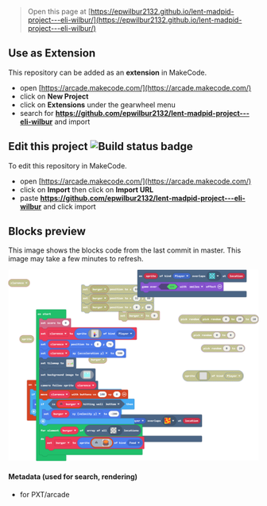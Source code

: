  


> Open this page at [https://epwilbur2132.github.io/lent-madpid-project---eli-wilbur/](https://epwilbur2132.github.io/lent-madpid-project---eli-wilbur/)

## Use as Extension

This repository can be added as an **extension** in MakeCode.

* open [https://arcade.makecode.com/](https://arcade.makecode.com/)
* click on **New Project**
* click on **Extensions** under the gearwheel menu
* search for **https://github.com/epwilbur2132/lent-madpid-project---eli-wilbur** and import

## Edit this project ![Build status badge](https://github.com/epwilbur2132/lent-madpid-project---eli-wilbur/workflows/MakeCode/badge.svg)

To edit this repository in MakeCode.

* open [https://arcade.makecode.com/](https://arcade.makecode.com/)
* click on **Import** then click on **Import URL**
* paste **https://github.com/epwilbur2132/lent-madpid-project---eli-wilbur** and click import

## Blocks preview

This image shows the blocks code from the last commit in master.
This image may take a few minutes to refresh.

![A rendered view of the blocks](https://github.com/epwilbur2132/lent-madpid-project---eli-wilbur/raw/master/.github/makecode/blocks.png)

#### Metadata (used for search, rendering)

* for PXT/arcade
<script src="https://makecode.com/gh-pages-embed.js"></script><script>makeCodeRender("{{ site.makecode.home_url }}", "{{ site.github.owner_name }}/{{ site.github.repository_name }}");</script>
